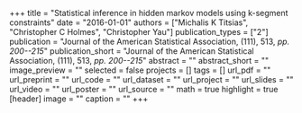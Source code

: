 +++
title = "Statistical inference in hidden markov models using k-segment constraints"
date = "2016-01-01"
authors = ["Michalis K Titsias", "Christopher C Holmes", "Christopher Yau"]
publication_types = ["2"]
publication = "Journal of the American Statistical Association, (111), 513, _pp. 200--215_"
publication_short = "Journal of the American Statistical Association, (111), 513, _pp. 200--215_"
abstract = ""
abstract_short = ""
image_preview = ""
selected = false
projects = []
tags = []
url_pdf = ""
url_preprint = ""
url_code = ""
url_dataset = ""
url_project = ""
url_slides = ""
url_video = ""
url_poster = ""
url_source = ""
math = true
highlight = true
[header]
image = ""
caption = ""
+++
